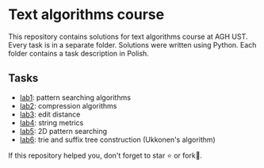 # Text algorithms course

This repository contains solutions for text algorithms course at AGH UST. Every task is in a separate folder. Solutions were written using Python. Each folder contains a task description in Polish.

## Tasks

- [lab1](https://github.com/pklatka/text-algorithms-course/tree/main/Lab%2001): pattern searching algorithms
- [lab2](https://github.com/pklatka/text-algorithms-course/tree/main/Lab%2002): compression algorithms
- [lab3](https://github.com/pklatka/text-algorithms-course/tree/main/Lab%2003): edit distance
- [lab4](https://github.com/pklatka/text-algorithms-course/tree/main/Lab%2004): string metrics
- [lab5](https://github.com/pklatka/text-algorithms-course/tree/main/Lab%2005): 2D pattern searching
- [lab6](https://github.com/pklatka/text-algorithms-course/tree/main/Lab%2006): trie and suffix tree construction (Ukkonen's algorithm)

If this repository helped you, don't forget to star ⭐️ or fork🍴.
